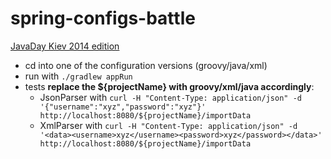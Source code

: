 spring-configs-battle
=================================================

[JavaDay Kiev 2014 edition](http://javaday.org.ua/)

* cd into one of the configuration versions (groovy/java/xml)
* run with `./gradlew appRun`
* tests **replace the ${projectName} with groovy/xml/java accordingly**:
    * JsonParser with `curl -H "Content-Type: application/json" -d '{"username":"xyz","password":"xyz"}' http://localhost:8080/${projectName}/importData`
    * XmlParser with `curl -H "Content-Type: application/json" -d '<data><username>xyz</username><password>xyz</password></data>' http://localhost:8080/${projectName}/importData`
